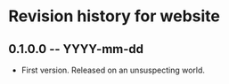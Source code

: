 # Revision history for website

## 0.1.0.0 -- YYYY-mm-dd

* First version. Released on an unsuspecting world.
